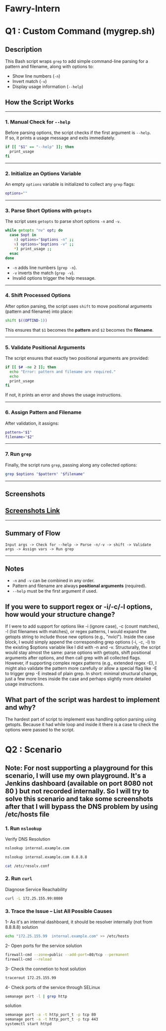# Fawry-Intern


# Q1 : Custom Command (mygrep.sh)

## Description

This Bash script wraps `grep` to add simple command-line parsing for a pattern and filename, along with options to:

- Show line numbers (`-n`)
- Invert match (`-v`)
- Display usage information (`--help`)

## How the Script Works

---

### 1. Manual Check for `--help`
Before parsing options, the script checks if the first argument is `--help`.  
If so, it prints a usage message and exits immediately.

```bash
if [[ "$1" == "--help" ]]; then
  print_usage
fi
```

---

### 2. Initialize an Options Variable
An empty `options` variable is initialized to collect any `grep` flags:

```bash
options=""
```

---

### 3. Parse Short Options with `getopts`
The script uses `getopts` to parse short options `-n` and `-v`.

```bash
while getopts "nv" opt; do
  case $opt in
    n) options="$options -n" ;;
    v) options="$options -v" ;;
    *) print_usage ;;
  esac
done
```
- `-n` adds line numbers (`grep -n`).
- `-v` inverts the match (`grep -v`).
- Invalid options trigger the help message.

---

### 4. Shift Processed Options
After option parsing, the script uses `shift` to move positional arguments (pattern and filename) into place:

```bash
shift $((OPTIND-1))
```
This ensures that `$1` becomes the **pattern** and `$2` becomes the **filename**.

---

### 5. Validate Positional Arguments
The script ensures that exactly two positional arguments are provided:

```bash
if [[ $# -ne 2 ]]; then
  echo "Error: pattern and filename are required."
  echo
  print_usage
fi
```
If not, it prints an error and shows the usage instructions.

---

### 6. Assign Pattern and Filename
After validation, it assigns:

```bash
pattern="$1"
filename="$2"
```

---

### 7. Run `grep`
Finally, the script runs `grep`, passing along any collected options:

```bash
grep $options "$pattern" "$filename"
```


---

## Screenshots

  [Screenshots Link](https://drive.google.com/drive/folders/1SEficuy6ZTC4JKv6P66iorcNxDBbte1K?usp=sharing)
---


---

## Summary of Flow

```
Input args -> Check for --help -> Parse -n/-v -> shift -> Validate args -> Assign vars -> Run grep
```

---

## Notes

- `-n` and `-v` can be combined in any order.
- Pattern and filename are always **positional arguments** (required).
- `--help` must be the first argument if used.


##  If you were to support regex or -i/-c/-l options, how would your structure change?

If I were to add support for options like -i (ignore case), -c (count matches), -l (list filenames with matches), or regex patterns, I would expand the getopts string to include those new options (e.g., "nvicl"). Inside the case block, I would simply append the corresponding grep options (-i, -c, -l) to the existing $options variable like I did with -n and -v. Structurally, the script would stay almost the same: parse options with getopts, shift positional arguments after options, and then call grep with all collected flags. However, if supporting complex regex patterns (e.g., extended regex -E), I might also validate the pattern more carefully or allow a special flag like -E to trigger grep -E instead of plain grep.
In short: minimal structural change, just a few more lines inside the case and perhaps slightly more detailed usage instructions.


##  What part of the script was hardest to implement and why?

The hardest part of script to implement was handling option parsing using getopts. Because it had while loop and inside it there is a case to check the options were passed to the script.



# Q2 : Scenario

## Note: For nost supporting a playground for this scenario, I will use my own playground. It's a Jenkins dashboard (available on port 8080 not 80 ) but not recorded internally. So I will try to solve this scenario and take some screenshots after that I will bypass the DNS problem by using /etc/hosts file

### 1. Run `nslookup`
Verify DNS Resolution

```bash
nslookup internal.example.com
```

```bash
nslookup internal.example.com 8.8.8.8
```

```bash
cat /etc/resolv.conf
```

### 2. Run `curl`
Diagnose Service Reachability

```bash
curl -L 172.25.155.99:8080
```

### 3. Trace the Issue – List All Possible Causes
1- As it's an internal dashboard, it should be resolver internally (not from 8.8.8.8)
solution
```bash
echo "172.25.155.99  internal.example.com" >> /etc/hosts 
```

2- Open ports for the service 
solution
```bash
firewall-cmd --zone=public --add-port=80/tcp --permanent
firewall-cmd --reload
```

3- Check the connetion to host 
solution
```bash
tracerout 172.25.155.99
```

4- Check ports of the service through SELinux
```bash
semanage port -l | grep http
```

solution
```bash
semanage port -a -t http_port_t -p tcp 80
semanage port -a -t http_port_t -p tcp 443
systemctl start httpd
```


